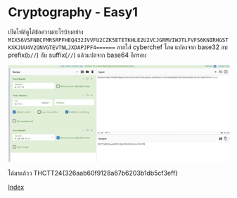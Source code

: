 # Cryptography - Easy1

เปิดไฟล์ดูได้ข้อความอะไรบ้างอย่าง `MIXS6VSFNBCFMRSRPFHEQ432JVVFU2CZK5ETETKHLE2U2VCJGRMVIWJTLFVFS6KNIRHGSTKXKJUU4V2ONVGTEVTNLJXDAPJPF4======` ลากใส่ cyberchef โลด แปลงจาก base32 ลบ prefix(`b//`) กับ suffix(`//`) แล้วแปลจาก base64 อีกรอบ

![alt](1.png)

ได้มาแล้วว THCTT24{326aab60f9128a67b6203b1db5cf3eff}

[Index](../)
